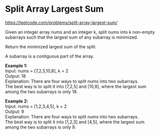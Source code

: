 # Split Array Largest Sum
https://leetcode.com/problems/split-array-largest-sum/

Given an integer array nums and an integer k, split nums into k non-empty subarrays such that the largest sum of any subarray is minimized.

Return the minimized largest sum of the split.

A subarray is a contiguous part of the array.

<b>Example 1:</b>\
Input: nums = [7,2,5,10,8], k = 2\
Output: 18\
Explanation: There are four ways to split nums into two subarrays.\
The best way is to split it into [7,2,5] and [10,8], where the largest sum among the two subarrays is only 18.

<b>Example 2:</b>\
Input: nums = [1,2,3,4,5], k = 2\
Output: 9\
Explanation: There are four ways to split nums into two subarrays.\
The best way is to split it into [1,2,3] and [4,5], where the largest sum among the two subarrays is only 9.